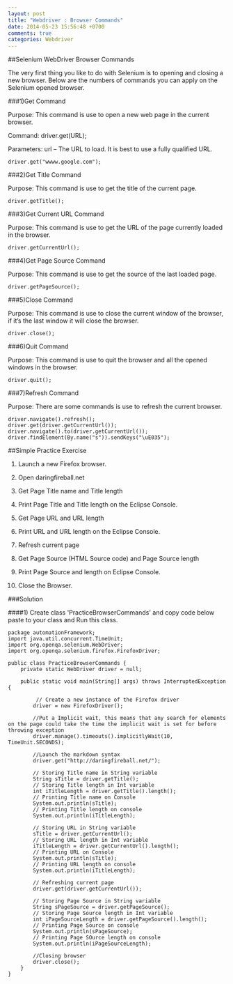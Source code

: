 ```yaml
---
layout: post
title: "Webdriver : Browser Commands"
date: 2014-05-23 15:56:48 +0700
comments: true
categories: Webdriver
---
```


##Selenium WebDriver Browser Commands

The very first thing you like to do with Selenium is to opening and closing a new browser. Below are the numbers of commands you can apply on the Selenium opened browser.

###1)Get Command

Purpose: This command is use to open a new web page in the current browser. 

Command: driver.get(URL);

Parameters: url – The URL to load. It is best to use a fully qualified URL.

``` 
driver.get("wwww.google.com");
```

###2)Get Title Command

Purpose: This command is use to get the title of the current page.

``` 
driver.getTitle();
```

###3)Get Current URL Command

Purpose: This command is use to get the URL of the page currently loaded in the browser.

``` 
driver.getCurrentUrl();
```

###4)Get Page Source Command

Purpose: This command is use to get the source of the last loaded page.

``` 
driver.getPageSource();
```

###5)Close Command

Purpose: This command is use to close the current window of the browser, if it’s the last window it will close the browser.

```
driver.close();
```

###6)Quit Command

Purpose: This command is use to quit the browser and all the opened windows in the browser.

```
driver.quit();
```

###7)Refresh Command

Purpose: There are some commands is use to refresh the current browser.

```
driver.navigate().refresh();
driver.get(driver.getCurrentUrl());
driver.navigate().to(driver.getCurrentUrl());
driver.findElement(By.name("s")).sendKeys("\uE035");
```

##Simple Practice Exercise

1) Launch a new Firefox browser.

2) Open daringfireball.net

3) Get Page Title name and Title length

4) Print Page Title and Title length on the Eclipse Console.

5) Get Page URL and URL length

6) Print URL and URL length on the Eclipse Console.

7) Refresh current page

8) Get Page Source (HTML Source code) and Page Source length

9) Print Page Source and length on Eclipse Console.

10) Close the Browser.

###Solution

####1) Create class 'PracticeBrowserCommands' and copy code below paste to your class and Run this class.

```
package automationFramework;
import java.util.concurrent.TimeUnit;
import org.openqa.selenium.WebDriver;
import org.openqa.selenium.firefox.FirefoxDriver;
 
public class PracticeBrowserCommands {
    private static WebDriver driver = null;
 
    public static void main(String[] args) throws InterruptedException {
 
         // Create a new instance of the Firefox driver
        driver = new FirefoxDriver();
 
        //Put a Implicit wait, this means that any search for elements on the page could take the time the implicit wait is set for before throwing exception
        driver.manage().timeouts().implicitlyWait(10, TimeUnit.SECONDS);
 
        //Launch the markdown syntax
        driver.get("http://daringfireball.net/");
 
        // Storing Title name in String variable
        String sTitle = driver.getTitle();
        // Storing Title length in Int variable
        int iTitleLength = driver.getTitle().length();
        // Printing Title name on Console
        System.out.println(sTitle);
        // Printing Title length on console
        System.out.println(iTitleLength);
 
        // Storing URL in String variable
        sTitle = driver.getCurrentUrl();
        // Storing URL length in Int variable
        iTitleLength = driver.getCurrentUrl().length();
        // Printing URL on Console
        System.out.println(sTitle);
        // Printing URL length on console
        System.out.println(iTitleLength);
 
        // Refreshing current page
        driver.get(driver.getCurrentUrl());  
 
        // Storing Page Source in String variable
        String sPageSource = driver.getPageSource();
        // Storing Page Source length in Int variable
        int iPageSourceLength = driver.getPageSource().length();
        // Printing Page Source on console
        System.out.println(sPageSource);
        // Printing Page SOurce length on console
        System.out.println(iPageSourceLength);
 
        //Closing browser
        driver.close();
    }
}
```